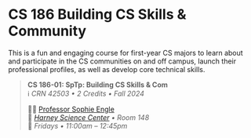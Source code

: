 # CS 186 Building CS Skills &amp; Community

This is a fun and engaging course for first-year CS majors to learn about and participate in the CS communities on and off campus, launch their professional profiles, as well as develop core technical skills.

> **CS 186-01: SpTp: Building CS Skills & Com**  
> :information_source: *CRN 42503 • 2 Credits • Fall 2024*
> 
> :woman_teacher: [Professor Sophie Engle](https://sjengle.cs.usfca.edu/)  
> :school: *[Harney Science Center](https://maps.usfca.edu/?id=924#!ce/17539?ct/62018,14583?m/160034?s/?mc/37.77695499999999,-122.45121?z/18?lvl/0?share) • Room 148*  
> :date: *Fridays • 11:00am &ndash; 12:45pm*
